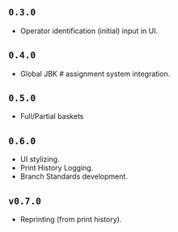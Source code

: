 
## `0.3.0`
- Operator identification (initial) input in UI.

## `0.4.0`
- Global JBK # assignment system integration.

## `0.5.0`
- Full/Partial baskets

## `0.6.0`
- UI stylizing.
- Print History Logging.
- Branch Standards development.

## `v0.7.0`
- Reprinting (from print history).